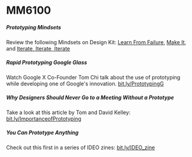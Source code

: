 # MM6100

##### Prototyping Mindsets
Review the following Mindsets on Design Kit: [Learn From Failure](http://www.designkit.org/mindsets/1), [Make It](http://www.designkit.org/mindsets/2), and [Iterate, Iterate, Iterate](http://www.designkit.org/mindsets/7)

##### Rapid Prototyping Google Glass
Watch Google X Co-Founder Tom Chi talk about the use of prototyping while developing one of Google's innovation. [bit.ly/PrototypingG](http://bit.ly/PrototypingG)

##### Why Designers Should Never Go to a Meeting Without a Prototype
Take a look at this article by Tom and David Kelley: [bit.ly/ImportanceofPrototyping](http://bit.ly/ImportanceofPrototyping)

##### You Can Prototype Anything
Check out this first in a series of IDEO zines: [bit.ly/IDEO_zine](http://bit.ly/IDEO_zine)
